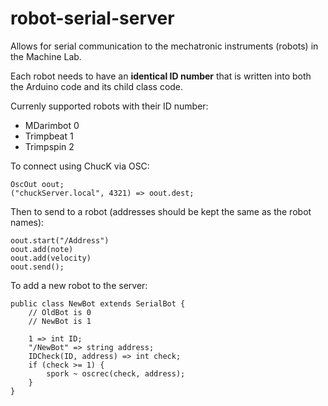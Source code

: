 robot-serial-server
===================

Allows for serial communication to the mechatronic instruments (robots) in the Machine Lab.

Each robot needs to have an **identical ID number** that is written into both the Arduino code and its child class code.

Currenly supported robots with their ID number:
- MDarimbot     0
- Trimpbeat     1
- Trimpspin     2

To connect using ChucK via OSC:

    OscOut oout;
    ("chuckServer.local", 4321) => oout.dest;

Then to send to a robot (addresses should be kept the same as the robot names):

    oout.start("/Address")
    oout.add(note)
    oout.add(velocity)
    oout.send();

To add a new robot to the server:

    public class NewBot extends SerialBot {
        // OldBot is 0
        // NewBot is 1

        1 => int ID;
        "/NewBot" => string address;
        IDCheck(ID, address) => int check;
        if (check >= 1) {
            spork ~ oscrec(check, address);
        }
    }
